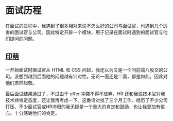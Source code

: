 # 面试历程

在面试的过程中，我遇到了很多相对来说不怎么好的公司与面试官，也遇到几个厉害的面试官与公司。因此特定开辟一个模块，用于记录在面试时遇到的面试官与他们提问的问题。

## [印萌](/面试鸭/面试问/印萌)

一开始面试时面试官从 HTML 和 CSS 问起，我还以为又是一个问前端八股文的公司。没想到越到后面他的问题越有针对性。无论一面还是二面，都是如此。因此对他们肃然起敬。

最后面试结果通过了，不过由于 offer 冲突不得不放弃，HR 还和我说技术官对我技术持肯定态度，还让我再考虑一下。这番话对找了三个月工作、经历了不少公司打压、不少面试官或HR冷眼的我无疑是一个重大的肯定和鼓励，也让我更加有信心。十分感谢他们的肯定。